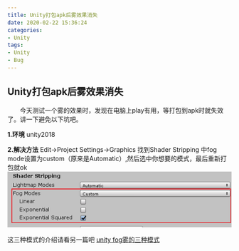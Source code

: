 ```yaml
---
title: Unity打包apk后雾效果消失
date: 2020-02-22 15:36:24
categories:
- Unity
tags:
- Unity
- Bug
---
```


## Unity打包apk后雾效果消失

&emsp;&emsp;今天测试一个雾的效果时，发现在电脑上play有用，等打包到apk时就失效了。讲一下避免以下坑吧。

 **1.环境**
unity2018


**2.解决方法**
Edit->Project Settings->Graphics 找到Shader Stripping 中fog mode设置为custom（原来是Automatic）,然后选中你想要的模式，最后重新打包就ok
![在这里插入图片描述](PicStorage/Unity打包apk后雾效果消失.assets/20200222150033160.png)

这三种模式的介绍请看另一篇吧
[unity fog雾的三种模式](https://blog.csdn.net/qq_36490364/article/details/104444197)